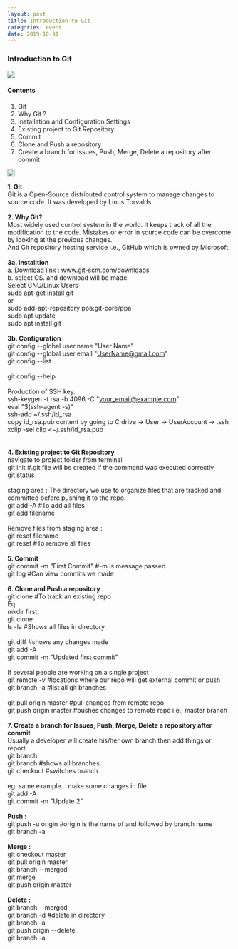 ```yaml
---
layout: post
title: Introduction to Git
categories: event
date: 2019-10-31
---
```


### Introduction to Git

![](https://cdn-images-1.medium.com/max/800/1*9VlqcleV4uhord3IzL0pGQ.jpeg)

#### **Contents**

1.  Git
1.  Why Git ?
1.  Installation and Configuration Settings
1.  Existing project to Git Repository
1.  Commit
1.  Clone and Push a repository
1.  Create a branch for Issues, Push, Merge, Delete a repository after commit

![](https://cdn-images-1.medium.com/max/800/1*Ju-X7VzkCnYT7UngdT26Qw.png)

**1. Git**<br> Git is a Open-Source distributed control system to manage changes
to source code. It was developed by Linus Torvalds.<br> <br> 
**2. Why Git?**<br>
Most widely used control system in the world. It keeps track of all the
modification to the code. Mistakes or error in source code can be overcome by
looking at the previous changes.<br> And Git repository hosting service i.e.,
GitHub which is owned by Microsoft.<br><br> 
**3a. Installtion**<br> a. Download link
: www.git-scm.com/downloads<br> b. select OS. and download will be made.<br>
Select GNU/Linux Users<br>    sudo apt-get install git<br>    or<br>    sudo
add-apt-repository ppa:git-core/ppa<br>    sudo apt update<br>    sudo apt
install git<br><br> 
**3b. Configuration**<br> git config --global user.name "User
Name"<br> git config --global user.email "UserName@gmail.com"<br> git config
--list<br> <br> git config --help<br> <br> Production of SSH key.<br> ssh-keygen
-t rsa -b 4096 -C "your_email@example.com"<br> eval "$(ssh-agent -s)"<br>
ssh-add ~/.ssh/id_rsa<br> copy id_rsa.pub content by going to C drive -> User ->
UserAccount -> .ssh<br> xclip -sel clip <~/.ssh/id_rsa.pub<br> <br> <br> 
**4.
Existing project to Git Repository**<br> navigate to project folder from
terminal<br> git init #.git file will be created if the command was executed
correctly<br> git status<br> <br> staging area : The directory we use to
organize files that are tracked and committed before pushing it to the repo.<br>
git add -A #To add all files<br> git add filename<br> <br> Remove files from
staging area : <br> git reset filename<br> git reset #To remove all files<br>
<br> 
**5. Commit**<br> git commit -m "First Commit" #-m is message passed<br>
git log #Can view commits we made<br> <br> 
**6. Clone and Push a
repository**<br> git clone <url> #To track an existing repo<br> Eq. <br> mkdir
first<br> git clone <url><br> ls -la #Shows all files in directory<br> <br> git
diff #shows any changes made<br> git add -A<br> git commit -m "Updated first
commit"<br> <br> If several people are working on a single project<br> git
remote -v #locations where our repo will get external commit or push <br> git
branch -a #list all git branches<br> <br> git pull origin master #pull changes
from remote repo<br> git push origin master #pushes changes to remote repo i.e.,
master branch<br> <br> 
**7. Create a branch for Issues, Push, Merge, Delete a repository after commit**<br> Usually a developer will create his/her own
branch then add things or report.<br> git branch <branch name><br> git branch
#shows all branches<br> git checkout <branch name> #switches branch<br> <br> eg.
same example... make some changes in file.<br> git add -A<br> git commit -m
"Update 2"<br> <br> **Push :**<br> git push -u origin <branch name> #origin is
the name of and followed by branch name<br> git branch -a<br> <br> **Merge
:**<br> git checkout master<br> git pull origin master<br> git branch
--merged<br> git merge <branch name><br> git push origin master<br> <br>
**Delete :**<br> git branch --merged<br> git branch -d <branch name> #delete in
directory<br> git branch -a<br> git push origin --delete <branch name><br> git
branch -a

<br> 
